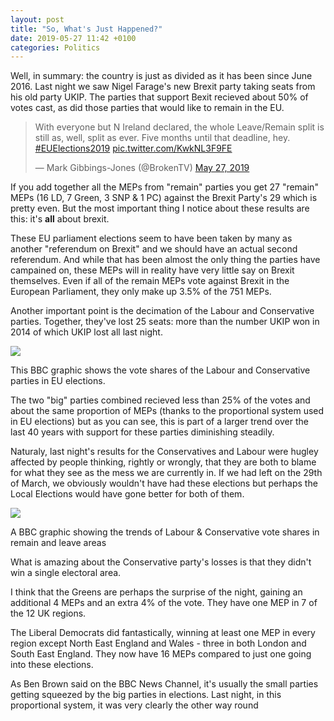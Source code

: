 ```yaml
---
layout: post
title: "So, What's Just Happened?"
date: 2019-05-27 11:42 +0100
categories: Politics
---
```


Well, in summary: the country is just as divided as it has been since June 2016. Last night we saw Nigel Farage's new Brexit party taking seats from his old party UKIP. The parties that support Bexit recieved about 50% of votes cast, as did those parties that would like to remain in the EU.

<blockquote class="twitter-tweet"><p lang="en" dir="ltr">With everyone but N Ireland declared, the whole Leave/Remain split is still as, well, split as ever. Five months until that deadline, hey. <a href="https://twitter.com/hashtag/EUElections2019?src=hash&amp;ref_src=twsrc%5Etfw">#EUElections2019</a> <a href="https://t.co/KwkNL3F9FE">pic.twitter.com/KwkNL3F9FE</a></p>&mdash; Mark Gibbings-Jones (@BrokenTV) <a href="https://twitter.com/BrokenTV/status/1132935242468200448?ref_src=twsrc%5Etfw">May 27, 2019</a></blockquote> <script async src="https://platform.twitter.com/widgets.js" charset="utf-8"></script>

If you add together all the MEPs from "remain" parties you get 27 "remain" MEPs (16 LD, 7 Green, 3 SNP & 1 PC) against the Brexit Party's 29 which is pretty even. But the most important thing I notice about these results are this: it's **all** about brexit.

These EU parliament elections seem to have been taken by many as another "referendum on Brexit" and we should have an actual second referendum. And while that has been almost the only thing the parties have campained on, these MEPs will in reality have very little say on Brexit themselves. Even if all of the remain MEPs vote against Brexit in the European Parliament, they only make up 3.5% of the 751 MEPs.

Another important point is the decimation of the Labour and Conservative parties. Together, they've lost 25 seats: more than the number UKIP won in 2014 of which UKIP lost all last night.

![](https://ichef.bbci.co.uk/news/624/cpsprodpb/1844/production/_107121260_23_voteshare_1979_2019_2019-05-27-nc.png)

This BBC graphic shows the vote shares of the Labour and Conservative parties in EU elections.

The two "big" parties combined recieved less than 25% of the votes and about the same proportion of MEPs (thanks to the proportional system used in EU elections) but as you can see, this is part of a larger trend over the last 40 years with support for these parties diminishing steadily.

Naturaly, last night's results for the Conservatives and Labour were hugley affected by people thinking, rightly or wrongly, that they are both to blame for what they see as the mess we are currently in. If we had left on the 29th of March, we obviously wouldn't have had these elections but perhaps the Local Elections would have gone better for both of them.

![](https://ichef.bbci.co.uk/news/800/cpsprodpb/173EC/production/_107121259_19_detailed_vote_share_by_leave_remain_con_lab_2019-05-27-nc.png)

A BBC graphic showing the trends of Labour & Conservative vote shares in remain and leave areas

What is amazing about the Conservative party's losses is that they didn't win a single electoral area.

I think that the Greens are perhaps the surprise of the night, gaining an additional 4 MEPs and an extra 4% of the vote. They have one MEP in 7 of the 12 UK regions.

The Liberal Democrats did fantastically, winning at least one MEP in every region except North East England and Wales - three in both London and South East England. They now have 16 MEPs compared to just one going into these elections.

As Ben Brown said on the BBC News Channel, it's usually the small parties getting squeezed by the big parties in elections. Last night, in this proportional system, it was very clearly the other way round